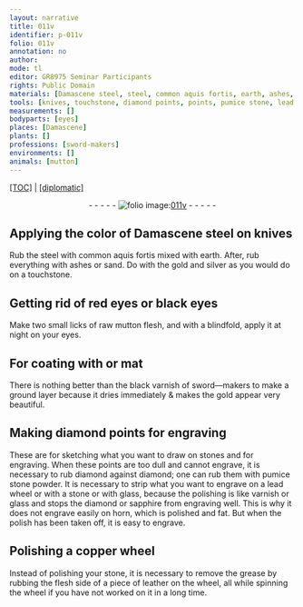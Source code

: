 ```yaml
---
layout: narrative
title: 011v
identifier: p-011v
folio: 011v
annotation: no
author:
mode: tl
editor: GR8975 Seminar Participants
rights: Public Domain
materials: [Damascene steel, steel, common aquis fortis, earth, ashes, sand, gold, silver, raw mutton flesh, or mat, diamond, stones, pumice stone powder, lead, stone, glass, sapphire, horn, copper, leather]
tools: [knives, touchstone, diamond points, points, pumice stone, lead wheel, stone, glass, copper wheel, wheel]
measurements: []
bodyparts: [eyes]
places: [Damascene]
plants: []
professions: [sword-makers]
environments: []
animals: [mutton]
---
```


<p><a href="{{ site.baseurl }}/translation/" target="_blank">[TOC]</a> | <a href="{{ site.baseurl }}/texts/p-011v_tc/">[diplomatic]</a></p><div class="folio" align="center">- - - - - <a href="http://gallica.bnf.fr/ark:/12148/btv1b10500001g/f28.image" target="_blank"><img src="https://cu-mkp.github.io/2017-workshop-edition/assets/photo-icon.png" alt="folio image: " style="display:inline-block; margin-bottom:-3px;"/>011v</a> - - - - - </div>  
  

## Applying the color of <span class="m"><span class="pl">Damascene</span> steel</span> on <span class="tl">knives</span>

 
Rub the <span class="m">steel</span> with <span class="m">common aquis fortis</span> mixed with <span class="m">earth</span>. After, rub everything with <span class="m">ashes</span> or <span class="m">sand</span>. Do with the <span class="m">gold</span> and <span class="m">silver</span> as you would do on a <span class="tl">touchstone</span>.

 
  

## Getting rid of red <span class="bp">eyes</span> or black <span class="bp">eyes</span>

 
Make two small licks of <span class="m">raw <span class="al">mutton</span> flesh</span>, and with a blindfold, apply it at night on your <span class="bp">eyes</span>.

 
  

## For coating with <span class="m">or mat</span>

 
There is nothing better than the black varnish of <span class="pro">sword—makers</span> to make a ground layer because it dries immediately & makes the <span class="m">gold</span> appear very beautiful.
 
 
  

## Making <span class="tl"><span class="m">diamond</span> points</span> for engraving

 
These are for sketching what you want to draw on <span class="m">stones</span> and for engraving. When these <span class="tl">points</span> are too dull and cannot engrave, it is necessary to rub <span class="m">diamond</span> against <span class="m">diamond</span>; one can rub them with <span class="m"><span class="tl">pumice stone</span> powder</span>. It is necessary to strip what you want to engrave on a <span class="tl"><span class="m">lead</span> wheel</span> or with a <span class="m"><span class="tl">stone</span></span> or with <span class="m"><span class="tl">glass</span></span>, because the polishing is like varnish or <span class="m">glass</span> and stops the <span class="m">diamond</span> or <span class="m">sapphire</span> from engraving well. This is why it does not engrave easily on <span class="m">horn</span>, which is polished and fat. But when the polish has been taken off, it is easy to engrave.

 
  

## Polishing a <span class="tl"><span class="m">copper</span> wheel</span>

 
Instead of polishing your <span class="m">stone</span>, it is necessary to remove the grease by rubbing the flesh side of a piece of <span class="m">leather</span> <span class="sup">on the <span class="tl">wheel</span></span>, all while spinning the <span class="tl">wheel</span> if you have not worked on it in a long time.

